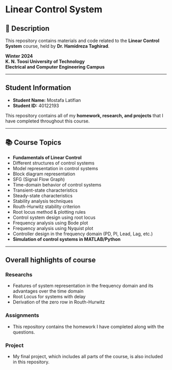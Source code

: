 #  Linear Control System

## 📌 Description
This repository contains materials and code related to the **Linear Control System** course, held by **Dr. Hamidreza Taghirad**.  

 **Winter 2024**  
 **K. N. Toosi University of Technology**  
 **Electrical and Computer Engineering Campus**  

___
## Student Information
- **Student Name:** Mostafa Latifian  
- **Student ID:** 40122193  

This repository contains all of my **homework, research, and projects** that I have completed throughout this course.  

___
## 📚 Course Topics
- **Fundamentals of Linear Control**  
- Different structures of control systems  
- Model representation in control systems  
- Block diagram representation  
- SFG (Signal Flow Graph)  
- Time-domain behavior of control systems  
- Transient-state characteristics  
- Steady-state characteristics  
- Stability analysis techniques  
- Routh-Hurwitz stability criterion  
- Root locus method & plotting rules  
- Control system design using root locus  
- Frequency analysis using Bode plot  
- Frequency analysis using Nyquist plot  
- Controller design in the frequency domain (PD, PI, Lead, Lag, etc.)  
- **Simulation of control systems in MATLAB/Python**  
___
 ## Overall highlights of course
### Researchs
- Features of system representation in the frequency domain and its advantages over the time domain
- Root Locus for systems with delay
- Derivation of the zero row in Routh-Hurwitz
### Assignments
- This repository contains the homework I have completed along with the questions.
### Project
- My final project, which includes all parts of the course, is also included in this repository.
